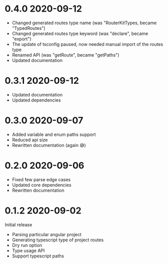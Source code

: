 # 0.4.0 2020-09-12

- Changed generated routes type name (was "RouterKitTypes, became "TypedRoutes")
- Changed generated routes type keyword (was "declare", became "export")
- The update of tsconfig paused, now needed manual import of the routes type
- Renamed API (was "getRoute", became "getPaths")
- Updated documentation

# 0.3.1 2020-09-12

- Updated documentation
- Updated dependencies

# 0.3.0 2020-09-07

- Added variable and enum paths support
- Reduced api size
- Rewritten documentation (again 😅)

# 0.2.0 2020-09-06

- Fixed few parse edge cases
- Updated core dependencies
- Rewritten documentation

# 0.1.2 2020-09-02

Initial release

- Parsing particular angular project
- Generating typescript type of project routes
- Dry run option
- Type usage API
- Support typescript paths
